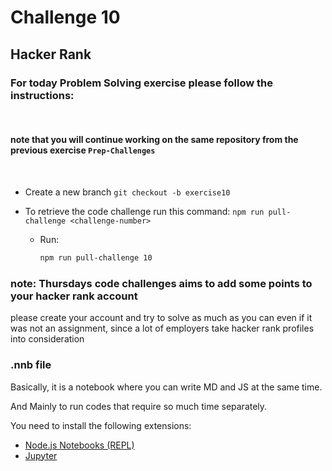 # Challenge 10
## Hacker Rank

### For today Problem Solving exercise please follow the instructions:

<p>&nbsp</p>

#### note that you will continue working on the same repository from the previous exercise  `Prep-Challenges`

<p>&nbsp</p>

- Create a new branch `git checkout -b exercise10`


- To retrieve the code challenge run this command: `npm run pull-challenge <challenge-number>`

   - Run:

     ```bash
     npm run pull-challenge 10
     ```
### note: Thursdays code challenges aims to add some points to your hacker rank account

please create your account and try to solve as much as you can even if it was not an assignment, since
a lot of employers take hacker rank profiles into consideration

### .nnb file

Basically, it is a notebook where you can write MD and JS at the same time.

And Mainly to run codes that require so much time separately.

You need to install the following extensions:

- [Node.js Notebooks (REPL)](https://marketplace.visualstudio.com/items?itemName=donjayamanne.typescript-notebook)
- [Jupyter](https://marketplace.visualstudio.com/items?itemName=ms-toolsai.jupyter)

